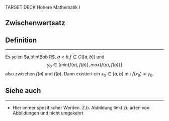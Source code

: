 
TARGET DECK
Höhere Mathematik I

Zwischenwertsatz
--
## Definition
***
Es seien $a,b\in\Bbb R$, $a<b$,$f\in C([a,b])$ und $$y_0\in\left[min\{f(a),f(b)\},max\{f(a),f(b)\}\right]$$also zwischen $f(a)$ und $f(b)$. Dann existiert ein $x_0\in[a,b]$ mit $f(x_0)=y_0$.
## Siehe auch
***
* Hier immer spezifischer Werden. Z.b. Abbildung linkt zu arten von Abbildungen und nicht umgekehrt